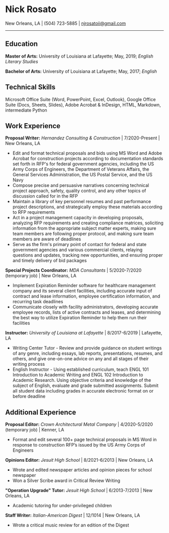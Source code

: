 # Nick Rosato
New Orleans, LA | (504) 723-5885 | njrosatoii@gmail.com

---

## Education
**Master of Arts:** University of Louisiana at Lafayette; May, 2019; *English Literary Studies*

**Bachelor of Arts:** University of Louisiana at Lafayette; May, 2017; *English*

## Technical Skills
Microsoft Office Suite (Word, PowerPoint, Excel, Outlook), Google Office Suite (Docs, Sheets, Slides), Adobe Acrobat & InDesign, HTML, Markdown, intermediate Python

## Work Experience
**Proposal Writer:** *Hernandez Consulting & Construction* | 7/2020-Present | New Orleans, LA
+ Edit and format technical proposals and bids using MS Word and Adobe Acrobat for construction projects according to documentation standards set forth in RFP's for federal government agencies, including the US Army Corps of Engineers, the Department of Veterans Affairs, the General Services Administration, the US Postal Service, and the US Navy
+ Compose precise and persuasive narratives concerning technical project approach, safety, quality control, and any other topics of discussion called for in the RFP
+ Maintain a library of key personnel resumes and past performance project descriptions, and strategically employ these materials according to RFP requirements
+ Act in a project management capacity in developing proposals, analyzing RFP requirements and creating compliance matrices, soliciting information from the appropriate subject matter experts, making sure team members are following proper protocol, and making sure team members are aware of deadlines
+ Serve as the firm's primary point of contact for federal and state government agencies and various commercial clients, relaying questions and updates, tracking new opportunities, and ensuring proper and timely delivery of bid packages

**Special Projects Coordinator:** *MDA Consultants* | 5/2020-7/2020 (temporary job) | New Orleans, LA
+ Implement Expiration Reminder software for healthcare management company and its several client facilities, including accurate input of contract and lease information, employee certification information, and recurring task deadlines
+ Communicate closely with facility administrators, developing accurate employee records, lists of active contracts and leases, and determining the best way to utilize Expiration Reminder to help them run their facilities 

**Instructor:** *University of Louisiana at Lafayette* | 8/2017-6/2019 | Lafayette, LA
+ Writing Center Tutor - Review and provide guidance on student writings of any genre, including essays, lab reports, presentations, resumes, and others, and give one-on-one advice on any and all stages of their writing process
+ English Instructor - Using established curriculum, teach ENGL 101 Introduction to Academic Writing and ENGL 102 Introduction to Academic Research. Using objective criteria and knowledge of the subject of English, evaluate and grade submitted assignments. Submit all student data including grades in accurate electronic format on or before deadline

## Additional Experience
**Proposal Editor:** *Crown Architectural Metal Company* | 4/2020-5/2020 (temporary job) | Kenner, LA
+ Format and edit several 100+ page technical proposals in MS Word in response to construction RFP’s issued by the US Army Corps of Engineers

**Opinions Editor:** *Jesuit High School* | 8/2021-6/2013 | New Orleans, LA
+ Wrote and edited newspaper articles and opinion pieces for school newspaper
+ Won a Silver Scribe award in Critical Review Writing

**"Operation Upgrade" Tutor:** *Jesuit High School* | 6/2013-7/2013 | New Orleans, LA
+ Academic tutoring for under-privileged children

**Staff Writer:** *Italian-American Digest* | 12/1014 | New Orleans, LA
+ Wrote a critical music review for an edition of the Digest
